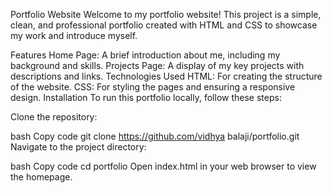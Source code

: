 Portfolio Website
Welcome to my portfolio website! This project is a simple, clean, and professional portfolio created with HTML and CSS to showcase my work and introduce myself.

Features
Home Page: A brief introduction about me, including my background and skills.
Projects Page: A display of my key projects with descriptions and links.
Technologies Used
HTML: For creating the structure of the website.
CSS: For styling the pages and ensuring a responsive design.
Installation
To run this portfolio locally, follow these steps:

Clone the repository:

bash
Copy code
git clone https://github.com/vidhya balaji/portfolio.git
Navigate to the project directory:

bash
Copy code
cd portfolio
Open index.html in your web browser to view the homepage.
